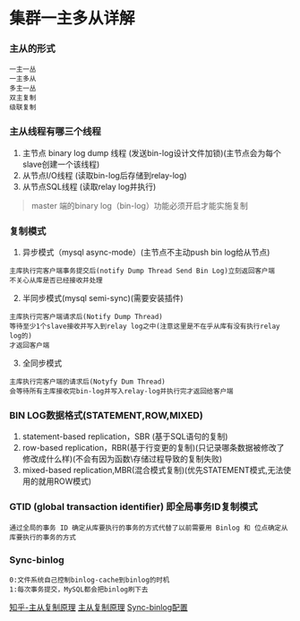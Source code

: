 # 集群一主多从详解

### 主从的形式
```
一主一丛
一主多从
多主一丛
双主复制
级联复制
```

### 主从线程有哪三个线程
1. 主节点 binary log dump 线程 (发送bin-log设计文件加锁)(主节点会为每个slave创建一个该线程)
2. 从节点I/O线程 (读取bin-log后存储到relay-log)
3. 从节点SQL线程 (读取relay log并执行)

> master 端的binary log（bin-log）功能必须开启才能实施复制

### 复制模式
1. 异步模式（mysql async-mode）(主节点不主动push bin log给从节点)
```
主库执行完客户端事务提交后(notify Dump Thread Send Bin Log)立刻返回客户端
不关心从库是否已经接收并处理
```
2. 半同步模式(mysql semi-sync)(需要安装插件)
```
主库执行完客户端请求后(Notify Dump Thread)
等待至少1个slave接收并写入到relay log之中(注意这里是不在乎从库有没有执行relay log的)
才返回客户端
```
3. 全同步模式
```
主库执行完客户端的请求后(Notyfy Dum Thread)
会等待所有主库接收完bin-log并写入relay-log并执行完才返回给客户端
```

### BIN LOG数据格式(STATEMENT,ROW,MIXED)
1. statement-based replication，SBR (基于SQL语句的复制)
2. row-based replication，RBR(基于行变更的复制)(只记录哪条数据被修改了修改成什么样)(不会有因为函数\存储过程导致的复制失败)
3. mixed-based replication,MBR(混合模式复制)(优先STATEMENT模式,无法使用的就用ROW模式)

### GTID (global transaction identifier) 即全局事务ID复制模式
```
通过全局的事务 ID 确定从库要执行的事务的方式代替了以前需要用 Binlog 和 位点确定从库要执行的事务的方式
```

### Sync-binlog
```
0:文件系统自己控制binlog-cache到binlog的时机
1:每次事务提交，MySQL都会把binlog刷下去
```


[知乎-主从复制原理](https://zhuanlan.zhihu.com/p/164518315)
[主从复制原理](https://www.cnblogs.com/rickiyang/p/13856388.html)
[Sync-binlog配置](https://www.cnblogs.com/xuxubaobao/p/10839979.html)